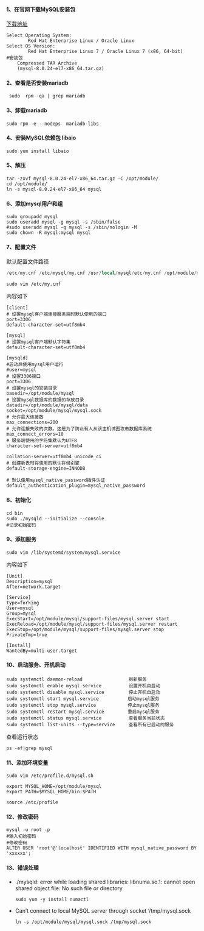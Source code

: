 

#### 1、在官网下载MySQL安装包

[下载地址](https://dev.mysql.com/downloads/mysql/)

```shell
Select Operating System:	
		Red Hat Enterprise Linux / Oracle Linux
Select OS Version:			
		Red Hat Enterprise Linux 7 / Oracle Linux 7 (x86, 64-bit)
#安装包
    Compressed TAR Archive
    (mysql-8.0.24-el7-x86_64.tar.gz)
```



#### 2、查看是否安装mariadb

` sudo  rpm -qa | grep mariadb`



#### 3、卸载mariadb

`sudo rpm -e --nodeps  mariadb-libs`



#### 4、安装MySQL依赖包 libaio

`sudo yum install libaio`



#### 5、解压

```shell
tar -zxvf mysql-8.0.24-el7-x86_64.tar.gz -C /opt/module/
cd /opt/module/
ln -s mysql-8.0.24-el7-x86_64 mysql
```



#### 6、添加mysql用户和组

```shell
sudo groupadd mysql
sudo useradd mysql -g mysql -s /sbin/false
#sudo useradd mysql -g mysql -s /sbin/nologin -M
sudo chown -R mysql:mysql mysql
```



#### 7、配置文件

默认配置文件路径

```sql
/etc/my.cnf /etc/mysql/my.cnf /usr/local/mysql/etc/my.cnf /opt/module/mysql/my.cnf ~/.my.cnf
```



`sudo vim /etc/my.cnf`

内容如下

```shell
[client]
# 设置mysql客户端连接服务端时默认使用的端口
port=3306
default-character-set=utf8mb4

[mysql]
# 设置mysql客户端默认字符集
default-character-set=utf8mb4

[mysqld]
#启动后使用mysql用户运行
#user=mysql
# 设置3306端口
port=3306
# 设置mysql的安装目录
basedir=/opt/module/mysql
# 设置mysql数据库的数据的存放目录
datadir=/opt/module/mysql/data
socket=/opt/module/mysql/mysql.sock
# 允许最大连接数
max_connections=200
# 允许连接失败的次数。这是为了防止有人从该主机试图攻击数据库系统
max_connect_errors=10
# 服务端使用的字符集默认为UTF8
character-set-server=utf8mb4

collation-server=utf8mb4_unicode_ci
# 创建新表时将使用的默认存储引擎
default-storage-engine=INNODB

# 默认使用mysql_native_password插件认证
default_authentication_plugin=mysql_native_password
```



#### 8、初始化

```shell
cd bin
sudo ./mysqld --initialize --console
#记录初始密码
```



#### 9、添加服务

`sudo vim /lib/systemd/system/mysql.service`

内容如下

```shell
[Unit]
Description=mysql
After=network.target

[Service]
Type=forking
User=mysql
Group=mysql
ExecStart=/opt/module/mysql/support-files/mysql.server start
ExecReload=/opt/module/mysql/support-files/mysql.server restart
ExecStop=/opt/module/mysql/support-files/mysql.server stop
PrivateTmp=true 

[Install]
WantedBy=multi-user.target
```



#### 10、启动服务、开机启动

```shell
sudo systemctl daemon-reload                 刷新服务  
sudo systemctl enable mysql.service          设置开机自启动
sudo systemctl disable mysql.service         停止开机自启动
sudo systemctl start mysql.service　         启动mysql服务
sudo systemctl stop mysql.service　          停止mysql服务
sudo systemctl restart mysql.service　       重启mysql服务
sudo systemctl status mysql.service          查看服务当前状态
sudo systemctl list-units --type=service     查看所有已启动的服务
```

查看运行状态

`ps -ef|grep mysql`



#### 11、添加环境变量

`sudo vim /etc/profile.d/mysql.sh`

```shell
export MYSQL_HOME=/opt/module/mysql
export PATH=$MYSQL_HOME/bin:$PATH
```

`source /etc/profile`



#### 12、修改密码

```shell
mysql -u root -p
#输入初始密码
#修改密码
ALTER USER 'root'@'localhost' IDENTIFIED WITH mysql_native_password BY 'xxxxxx';
```



#### 13、错误处理

- ./mysqld: error while loading shared libraries: libnuma.so.1: cannot open shared object file: No such file or directory

  `sudo yum -y install numactl`

- Can’t connect to local MySQL server through socket ‘/tmp/mysql.sock

  `ln -s /opt/module/mysql/mysql.sock /tmp/mysql.sock`

  














